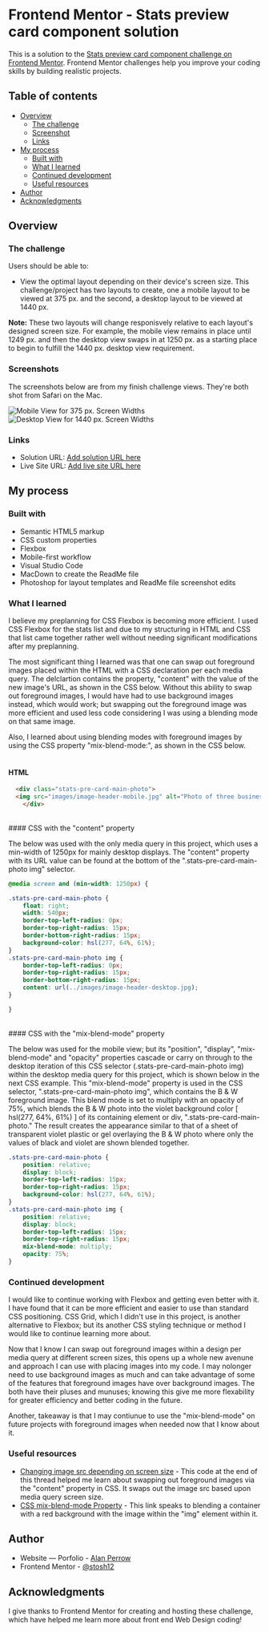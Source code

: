 # Frontend Mentor - Stats preview card component solution

This is a solution to the [Stats preview card component challenge on Frontend Mentor](https://www.frontendmentor.io/challenges/stats-preview-card-component-8JqbgoU62). Frontend Mentor challenges help you improve your coding skills by building realistic projects. 

## Table of contents

- [Overview](#overview)
  - [The challenge](#the-challenge)
  - [Screenshot](#screenshot)
  - [Links](#links)
- [My process](#my-process)
  - [Built with](#built-with)
  - [What I learned](#what-i-learned)
  - [Continued development](#continued-development)
  - [Useful resources](#useful-resources)
- [Author](#author)
- [Acknowledgments](#acknowledgments)


## Overview

### The challenge

Users should be able to:

- View the optimal layout depending on their device's screen size. This challenge/project has two layouts to create, one a mobile layout to be viewed at 375 px. and the second, a desktop layout to be viewed at 1440 px.

**Note:** These two layouts will change responisvely relative to each layout's designed screen size. For example, the mobile view remains in place until 1249 px. and then the desktop view swaps in at 1250 px. as a starting place to begin to fulfill the 1440 px. desktop view requirement.

### Screenshots

The screenshots below are from my finish challenge views. They're both shot from Safari on the Mac.

![Mobile View for 375 px. Screen Widths](./images/readme-images/stats-preview-card-component-mobile-01-01.jpg)
![Desktop View for 1440 px. Screen Widths](./images/readme-images/stats-preview-card-component-desktop-01-01.jpg)


### Links

- Solution URL: [Add solution URL here](https://your-solution-url.com)
- Live Site URL: [Add live site URL here](https://your-live-site-url.com)

## My process

### Built with

- Semantic HTML5 markup
- CSS custom properties
- Flexbox
- Mobile-first workflow
- Visual Studio Code
- MacDown to create the ReadMe file
- Photoshop for layout templates and ReadMe file screenshot edits

### What I learned

I believe my preplanning for CSS Flexbox is becoming more efficient. I used CSS Flexbox for the stats list and due to my structuring in HTML and CSS that list came together rather well without needing significant modifications after my preplanning.

The most significant thing I learned was that one can swap out foreground images placed within the HTML with a CSS declaration per each media query. The delclartion contains the property, "content" with the value of the new image's URL, as shown in the CSS below. Without this ability to swap out foreground images, I would have had to use background images instead, which would work; but swapping out the foreground image was more efficient and used less code considering I was using a blending mode on that same image.

Also, I learned about using blending modes with foreground images by using the CSS property "mix-blend-mode:", as shown in the CSS below.<br><br>

#### HTML

```html
  <div class="stats-pre-card-main-photo">
  <img src="images/image-header-mobile.jpg" alt="Photo of three business ladies at their desks" width="100%" />
	</div>
```
<br>
#### CSS with the "content" property

The below was used with the only media query in this project, which uses a min-width of 1250px for mainly desktop displays. The "content" property with its URL value can be found at the bottom of the ".stats-pre-card-main-photo img" selector.

```css
@media screen and (min-width: 1250px) {

.stats-pre-card-main-photo {
    float: right;
    width: 540px;
    border-top-left-radius: 0px;
    border-top-right-radius: 15px;
    border-bottom-right-radius: 15px;
    background-color: hsl(277, 64%, 61%);
}
.stats-pre-card-main-photo img {
    border-top-left-radius: 0px;
    border-top-right-radius: 15px;
    border-bottom-right-radius: 15px;
    content: url(../images/image-header-desktop.jpg);
}

}
```
<br>
#### CSS with the "mix-blend-mode" property

The below was used for the mobile view; but its "position", "display", "mix-blend-mode" and "opacity" properties cascade or carry on through to the desktop iteration of this CSS selector (.stats-pre-card-main-photo img) within the desktop media query for this project, which is shown below in the next CSS example. This "mix-blend-mode" property is used in the CSS selector, ".stats-pre-card-main-photo img", which contains the B & W foreground image. This blend mode is set to multiply with an opacity of 75%, which blends the B & W photo into the violet background color [ hsl(277, 64%, 61%) ] of its containing element or div, ".stats-pre-card-main-photo." The result creates the appearance similar to that of a sheet of transparent violet plastic or gel overlaying the B & W photo where only the values of black and violet are shown blended together.

```css
.stats-pre-card-main-photo {
    position: relative;
    display: block;
    border-top-left-radius: 15px;
    border-top-right-radius: 15px;
    background-color: hsl(277, 64%, 61%);
}
.stats-pre-card-main-photo img {
    position: relative;
    display: block;
    border-top-left-radius: 15px;
    border-top-right-radius: 15px;
    mix-blend-mode: multiply;
    opacity: 75%;
}
```


### Continued development

I would like to continue working with Flexbox and getting even better with it. I have found that it can be more efficient and easier to use than standard CSS positioning. CSS Grid, which I didn't use in this project, is another alternative to Flexbox; but its another CSS styling technique or method I would like to continue learning more about.

Now that I know I can swap out foreground images within a design per media query at different screen sizes, this opens up a whole new avenune and approach I can use with placing images into my code. I may nolonger need to use background images as much and can take advantage of some of the features that foreground images have over background images. The both have their pluses and munuses; knowing this give me more flexability for greater efficiency and better coding in the future.

Another, takeaway is that I may contiunue to use the "mix-blend-mode" on future projects with foreground images when needed now that I know about it.


### Useful resources

- [Changing image src depending on screen size](https://stackoverflow.com/questions/30460681/changing-image-src-depending-on-screen-size) - This code at the end of this thread helped me learn about swapping out foreground images via the "content" property in CSS. It swaps out the image src based upon media query screen size. 
- [CSS mix-blend-mode Property](https://www.w3schools.com/cssref/pr_mix-blend-mode.asp) - This link speaks to blending a container with a red background with the image within the "img" element within it.


## Author

- Website — Porfolio - [Alan Perrow](https://apmail127.myportfolio.com)
- Frontend Mentor - [@stosh12](https://www.frontendmentor.io/profile/stosh12)


## Acknowledgments

I give thanks to Frontend Mentor for creating and hosting these challenge, which have helped me learn more about front end Web Design coding!

